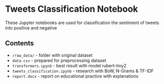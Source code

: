 # Tweets Classification Notebook

These Jupyter notebooks are used for classification
the sentiment of tweets into positive and negative

## Contents
- `/raw_data/` - folder with original dataset
- `data.csv` - prepared for preprocessing dataset
- `transformers.ipynb` - best result with model rubert-tiny2
- `tweets_classification.ipynb` - research with BoW, N-Grams & TF-IDF
- `report.docx` - report on educational practice with explanations